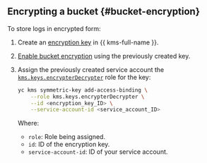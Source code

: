 ## Encrypting a bucket {#bucket-encryption}

To store logs in encrypted form:

1. Create an [encryption key](../../kms/operations/key.md#create) in {{ kms-full-name }}.
1. [Enable bucket encryption](../../storage/operations/buckets/encrypt.md#add) using the previously created key.
1. Assign the previously created service account the [`kms.keys.encrypterDecrypter`](../../kms/security/index.md#service-roles) role for the key:

   ```bash
   yc kms symmetric-key add-access-binding \
       --role kms.keys.encrypterDecrypter \
       --id <encryption_key_ID> \
       --service-account-id <service_account_ID>
   ```

   Where:
   * `role`: Role being assigned.
   * `id`: ID of the encryption key.
   * `service-account-id`: ID of your service account.
